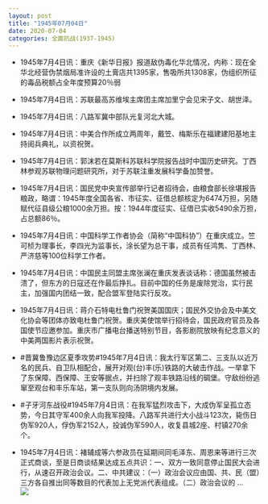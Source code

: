 ```yaml
---
layout: post
title: "1945年07月04日"
date: 2020-07-04
categories: 全面抗战(1937-1945)
---
```


<meta name="referrer" content="no-referrer" />

- 1945年7月4日讯：重庆《新华日报》报道敌伪毒化华北情况，内称：现在全华北经营伪禁烟局准许设的土膏店共1395家，售吸所共1308家，伪组织所征的毒品税额占全年度预算20％弱 

- 1945年7月4日讯：苏联最高苏维埃主席团主席加里宁会见宋子文、胡世泽。 

- 1945年7月4日讯：八路军冀中部队光复河北大城。 

- 1945年7月4日讯：中美合作所成立两周年，戴笠、梅斯乐在福建建阳基地主持阅兵典礼，以资祝贺。 

- 1945年7月4日讯：郭沫若在莫斯科苏联科学院报告战时中国历史研究。丁西林参观苏联物理问题研究所，对于苏联注重发展科学备加赞誉。 

- 1945年7月4日讯：国民党中央宣传部举行记者招待会，由粮食部长徐堪报告粮政，略谓：1945年度全国各省、市征实、征借总额核定为6474万担，另随赋代征县级公粮1000余万担。按：1944年度征实、征借已实收5490余万担，占总额86％。 

- 1945年7月4日讯：中国科学工作者协会（简称“中国科协”）在重庆成立。竺可桢为理事长，李四光为监事长，涂长望为总干事，成员有任鸿隽、丁西林、严济慈等100位科学工作者。 

- 1945年7月4日讯：中国民主同盟主席张澜在重庆发表谈话称：德国虽然被击溃了，但东方的日寇还在作最后挣扎。目前中国的任务是废除党治，实行民主，加强国内团结一致，配合盟军登陆实行反攻。 

- 1945年7月4日讯：蒋介石特电杜鲁门祝贺美国国庆；国民外交协会及中美文化协会等团体亦致电杜鲁门祝贺。重庆美使馆举行招待会，国民政府官员及各国使节应邀参加。重庆市广播电台播送特别节目，各影剧院放映有纪念意义的中美两国影片表示祝贺。 

- #晋冀鲁豫边区夏季攻势#1945年7月4日讯：我太行军区第二、三支队以近万名的民兵、自卫队相配合，展开对观(台)丰(乐)铁路的大破击作战。一举拿下了东保障、西保障、王安等据点，并扫除了观丰铁路沿线的碉堡。守敌纷纷逃窜至观台和丰乐车站，第一支队则向汤阴境内发展。 

- #子牙河东战役#1945年7月4日讯：在我军猛烈攻击下，大成伪军呈孤立态势，今日其守军400余人向我军投降。八路军共进行大小战斗123次，毙伤日伪军920人，俘伪军2152人，投诚伪军590人，收复县城2座、村镇270余个。 

- 1945年7月4日讯：褚辅成等六参政员在延期间同毛泽东、周恩来等进行三次正式商谈，至是日商谈结果达成五点共识：一、双方一致同意停止国民大会进行，从速召开政治会议。二、中共建议：（一）政治会议应由国、共、民（盟）三方各自推出同等数目的代表加上无党派代表组成。（二）政治会议的 ... <br/><img src="https://wx3.sinaimg.cn/large/aca367d8ly1ggel9kpzskj20c80euaa9.jpg" />

